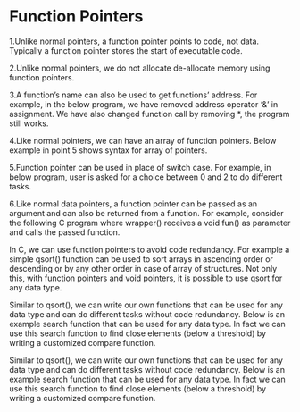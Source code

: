 Function Pointers
=================

1.Unlike normal pointers, a function pointer points to code, not data. Typically a function pointer stores the start of executable code.

2.Unlike normal pointers, we do not allocate de-allocate memory using function pointers.

3.A function’s name can also be used to get functions’ address. For example, in the below program, we have removed address operator ‘&’ in assignment. We have also changed function call by removing *, the program still works.

4.Like normal pointers, we can have an array of function pointers. Below example in point 5 shows syntax for array of pointers.

5.Function pointer can be used in place of switch case. For example, in below program, user is asked for a choice between 0 and 2 to do different tasks.

6.Like normal data pointers, a function pointer can be passed as an argument and can also be returned from a function.
For example, consider the following C program where wrapper() receives a void fun() as parameter and calls the passed function.

In C, we can use function pointers to avoid code redundancy. For example a simple qsort() function can be used to sort arrays in ascending order or descending or by any other order in case of array of structures. Not only this, with function pointers and void pointers, it is possible to use qsort for any data type.

Similar to qsort(), we can write our own functions that can be used for any data type and can do different tasks without code redundancy. Below is an example search function that can be used for any data type. In fact we can use this search function to find close elements (below a threshold) by writing a customized compare function.

Similar to qsort(), we can write our own functions that can be used for any data type and can do different tasks without code redundancy. Below is an example search function that can be used for any data type. In fact we can use this search function to find close elements (below a threshold) by writing a customized compare function.

